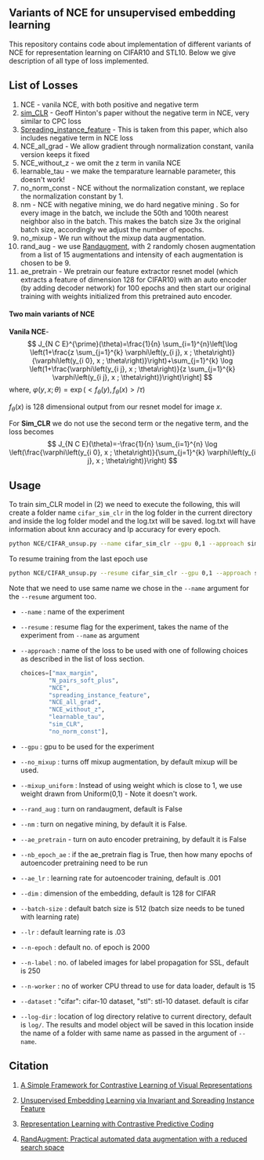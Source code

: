 ## Variants of NCE for unsupervised embedding learning 

This repository contains code about implementation of different variants of NCE for representation learning on CIFAR10 and STL10. Below we give description of all type of loss implemented. 

## List of Losses

1. NCE - vanila NCE, with both positive and negative term
2. [sim_CLR](https://arxiv.org/pdf/2002.05709.pdf) - Geoff Hinton's paper without the negative term in NCE, very similar to CPC loss
3. [Spreading_instance_feature](https://arxiv.org/pdf/1904.03436.pdf) - This is taken from this paper, which also includes negative term in NCE loss
4. NCE_all_grad - We allow gradient through normalization constant, vanila version keeps it fixed
5. NCE_without_z - we omit the z term in vanila NCE
6. learnable_tau - we make the temparature learnable parameter, this doesn't work!
7. no_norm_const - NCE without the normalization constant, we replace the normalization constant by 1.
8. nm - NCE with negative mining, we do hard negative mining . So for every image in the batch, we include the 50th and 100th nearest neighbor also in the batch. This makes the batch size 3x the original batch size, accordingly we adjust the number of epochs.
9. no_mixup - We run without the mixup data augmentation. 
10. rand_aug -  we use [Randaugment](https://arxiv.org/pdf/1909.13719.pdf), with 2 randomly chosen augmentation from a list of 15 augmentations and intensity of each augmentation is chosen to be 9.
11. ae_pretrain - We pretrain our feature extractor resnet model (which extracts a feature of dimension 128 for CIFAR10) with an auto encoder (by adding decoder network) for 100 epochs and then start our original training with weights initialized from this pretrained auto encoder.

#### Two main variants of NCE

**Vanila NCE**- 
$$
J_{N C E}^{\prime}(\theta)=\frac{1}{n} \sum_{i=1}^{n}\left[\log \left(1+\frac{z \sum_{j=1}^{k} \varphi\left(y_{i j}, x ; \theta\right)}{\varphi\left(y_{i 0}, x ; \theta\right)}\right)+\sum_{j=1}^{k} \log \left(1+\frac{\varphi\left(y_{i j}, x ; \theta\right)}{z \sum_{j=1}^{k} \varphi\left(y_{i j}, x ; \theta\right)}\right)\right]
$$
where, $\varphi(y, x ; \theta)=\exp \left(<f_{\theta}(y), f_{\theta}(x)>/ \tau\right)$

$f_{\theta}(x)$ is 128 dimensional output from our resnet model for image $x$. 

For **Sim_CLR** we do not use the second term or the negative term, and the loss becomes
$$
J_{N C E}(\theta)=-\frac{1}{n} \sum_{i=1}^{n} \log \left(\frac{\varphi\left(y_{i 0}, x ; \theta\right)}{\sum_{j=1}^{k} \varphi\left(y_{i j}, x ; \theta\right)}\right)
$$


## Usage

To train sim_CLR model in (2) we need to execute the following, this will create a folder name `cifar_sim_clr` in the log folder in the current directory and inside the log folder model and the log.txt will be saved. log.txt will have information about knn accuracy and lp accuracy for every epoch. 

```bash
python NCE/CIFAR_unsup.py --name cifar_sim_clr --gpu 0,1 --approach sim_CLR
```

To resume training from the last epoch use

```bash
python NCE/CIFAR_unsup.py --resume cifar_sim_clr --gpu 0,1 --approach sim_CLR
```

Note that we need to use same name we chose in the `--name` argument for the `--resume` argument too.



- `--name` : name of the experiment 

- `--resume` : resume flag for the experiment, takes the name of the experiment from `--name` as argument

- `--approach` : name of the loss to be used with one of following choices as described in the list of loss section. 

  ```python
  choices=["max_margin",
          "N_pairs_soft_plus",
          "NCE",
          "spreading_instance_feature",
          "NCE_all_grad",
          "NCE_without_z",
          "learnable_tau",
          "sim_CLR",
          "no_norm_const"],
  ```

- `--gpu` : gpu to be used for the experiment

- `--no_mixup` : turns off mixup augmentation, by default mixup will be used.

- `--mixup_uniform` : Instead of using weight which is close to 1, we use weight drawn from Uniform(0,1) - Note it doesn't work.
- `--rand_aug` : turn on randaugment, default is False
- `--nm` : turn on negative mining, by default it is False.
- `--ae_pretrain` - turn on auto encoder pretraining, by default it is False
- `--nb_epoch_ae` : if the ae_pretrain flag is True, then how many epochs of autoencoder pretraining need to be run
- `--ae_lr` : learning rate for autoencoder training, default is .001

- `--dim` :  dimension of the embedding, default is 128 for CIFAR
- `--batch-size` : default batch size is 512 (batch size needs to be tuned with learning rate)
- `--lr`  : default learning rate is .03
- `--n-epoch` : default no. of epoch is 2000
- `--n-label` : no. of labeled images for label propagation for SSL, default is 250
- `--n-worker` : no of worker CPU thread to use for data loader, default is 15
- `--dataset` : "cifar": cifar-10 dataset, "stl": stl-10 dataset. default is cifar
- `--log-dir` : location of log directory relative to current directory, default is `log/`. The results and model object will be saved in this location inside the name of a folder with same name as passed in the argument of `--name`.


## Citation

1. [A Simple Framework for Contrastive Learning of Visual Representations](https://arxiv.org/pdf/2002.05709.pdf)

2. [Unsupervised Embedding Learning via Invariant and Spreading Instance Feature](https://arxiv.org/pdf/1904.03436.pdf)

3. [Representation Learning with Contrastive Predictive Coding](https://arxiv.org/pdf/1807.03748.pdf)

4. [RandAugment: Practical automated data augmentation with a reduced search space](https://arxiv.org/pdf/1909.13719.pdf)

   














